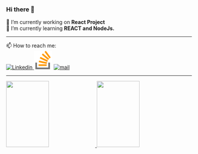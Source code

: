### Hi there 👋

:triangular_flag_on_post: I’m currently working on <b> React Project </b> <br/>
🌱 I’m currently learning <b> REACT and NodeJs. </b><br/>
<hr/>
📫 How to reach me: <br/>
<a href="https://www.linkedin.com/in/ivanahelvin/" target="_blank">
<img src="https://static-exp1.licdn.com/sc/h/90y3av2ns08iojcadywbxioqh" alt="Linkedin" height="50px"/>
</a>
<a href="https://stackoverflow.name/eve" target="blank">
<img src="https://github.com/ivana-helvin/ivana/blob/main/stack-overflow.png" alt="Stack Overflow" height="50px"/></a>
</a>
<a href="mailto:ivana.helvin@gmail.com" target="_blank">
<img src="https://icons-for-free.com/iconfiles/png/512/high+quality+mail+media+social+social+media+square+icon-1320192616401317183.png" alt="mail" height="50px" /></a>

<hr/>

<p align="left">
<a href="https://github.com/ivana-helvin">
  <img height="180em" width="48%" src="https://github-readme-stats-eight-theta.vercel.app/api?username=ivana-helvin&show_icons=true&include_all_commits=true&count_private=true"/>
  <img height="180em" width="48%" src="https://github-readme-stats.vercel.app/api/top-langs/?username=ivana-helvin&layout=compact"/>
</a>
</p>
